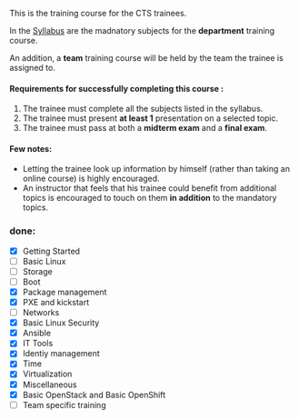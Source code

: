 
This is the training course for the CTS trainees.

In the [Syllabus](./Syllabus.md) are the madnatory subjects for the **department** training course.

An addition, a **team** training course will be held by the team the trainee is assigned to.

#### Requirements for successfully completing this course :
1. The trainee must complete all the subjects listed in the syllabus.
2. The trainee must present **at least 1** presentation on a selected topic.
3. The trainee must pass at both a **midterm exam** and a **final exam**.


#### Few notes:
- Letting the trainee look up information by himself (rather than taking an online course) is highly encouraged.
- An instructor that feels that his trainee could benefit from additional topics is encouraged to touch on them **in addition** to the mandatory topics.



### **done:**
- [x]  Getting Started
- [ ]  Basic Linux
- [ ]  Storage
- [ ]  Boot
- [x]  Package management
- [x]  PXE and kickstart
- [ ]  Networks
- [x]  Basic Linux Security
- [x]  Ansible
- [x]  IT Tools
- [x]  Identiy management
- [x]  Time
- [x]  Virtualization
- [x]  Miscellaneous
- [x]  Basic OpenStack and Basic OpenShift
- [ ]  Team specific training
